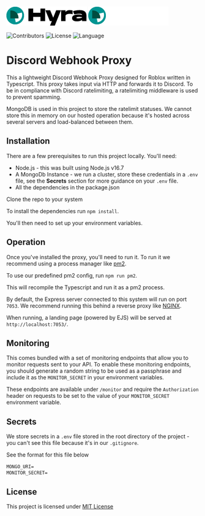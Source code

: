 ![Hyra](https://raw.githubusercontent.com/hyra-io/README/main/logo_png.png#gh-light-mode-only)
![Hyra](https://raw.githubusercontent.com/hyra-io/README/main/logo_png_white.png#gh-dark-mode-only)

![Contributors](https://shields.io/github/contributors/hyra-io/Discord-Webhook-Proxy)
![License](https://shields.io/github/license/hyra-io/Discord-Webhook-Proxy)
![Language](https://shields.io/github/languages/top/hyra-io/Discord-Webhook-Proxy)

# Discord Webhook Proxy
This a lightweight Discord Webhook Proxy designed for Roblox written in Typescript. This proxy takes input via HTTP and forwards it to Discord. To be in compliance with Discord ratelimiting, a ratelimiting middleware is used to prevent spamming.

MongoDB is used in this project to store the ratelimit statuses. We cannot store this in memory on our hosted operation because it's hosted across several servers and load-balanced between them.

## Installation
There are a few prerequisites to run this project locally. You'll need:
* Node.js - this was built using Node.js v16.7
* A MongoDb Instance - we run a cluster, store these credentials in a `.env` file, see the **Secrets** section for more guidance on your `.env` file. 
* All the dependencies in the package.json

Clone the repo to your system

To install the dependencies run `npm install`.

You'll then need to set up your environment variables. 

## Operation
Once you've installed the proxy, you'll need to run it. To run it we recommend using a process manager like [pm2](https://pm2.io/). 

To use our predefined pm2 config, run `npm run pm2`.

This will recompile the Typescript and run it as a pm2 process.

By default, the Express server connected to this system will run on port `7053`. We recommend running this behind a reverse proxy like [NGINX](https://www.nginx.com/). 

When running, a landing page (powered by EJS) will be served at `http://localhost:7053/`.

## Monitoring
This comes bundled with a set of monitoring endpoints that allow you to monitor requests sent to your API. To enable these monitoring endpoints, you should generate a random string to be used as a passphrase and include it as the `MONITOR_SECRET` in your environment variables. 

These endpoints are available under `/monitor` and require the `Authorization` header on requests to be set to the value of your `MONITOR_SECRET` environment variable. 

## Secrets
We store secrets in a `.env` file stored in the root directory of the project - you can't see this file because it's in our `.gitignore`.

See the format for this file below
```
MONGO_URI=
MONITOR_SECRET=
```

## License
This project is licensed under [MIT License](LICENSE)
